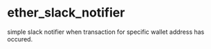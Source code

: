 # ether_slack_notifier
simple slack notifier when transaction for specific wallet address has occured.
